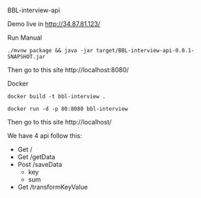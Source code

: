 BBL-interview-api

Demo live in http://34.87.81.123/

Run Manual
```
./mvnw package && java -jar target/BBL-interview-api-0.0.1-SNAPSHOT.jar
```
Then go to this site
http://localhost:8080/


Docker

```
docker build -t bbl-interview .

docker run -d -p 80:8080 bbl-interview
```
Then go to this site
http://localhost/


We have 4 api follow this:

* Get /
* Get /getData
* Post /saveData
    * key
    * sum
* Get /transformKeyValue






